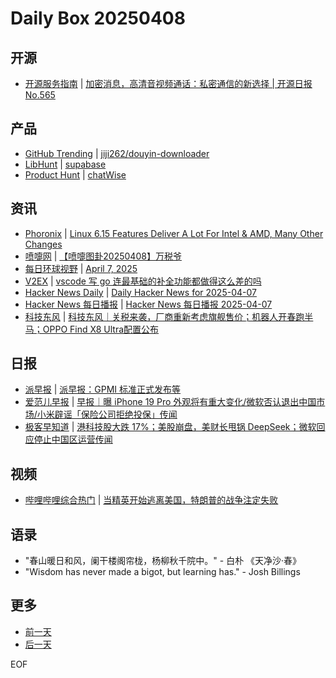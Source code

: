 # Daily Box 20250408

## 开源
- [开源服务指南](https://osguider.com/blog/) | [加密消息，高清音视频通话：私密通信的新选择 | 开源日报 No.565](https://osguider.com/blog/post/daily/daily-565/)

## 产品
- [GitHub Trending](https://github.com/trending?since=daily) | [jiji262/douyin-downloader](https://github.com/jiji262/douyin-downloader)
- [LibHunt](https://www.libhunt.com/) | [supabase](https://www.libhunt.com/r/supabase)
- [Product Hunt](https://www.producthunt.com) | [chatWise](https://www.producthunt.com/posts/chatwise-3)

## 资讯
- [Phoronix](https://www.phoronix.com/) | [Linux 6.15 Features Deliver A Lot For Intel & AMD, Many Other Changes](https://www.phoronix.com/review/linux-615-features)
- [喷嚏网](http://www.dapenti.com/blog/blog.asp?subjectid=70&name=xilei) | [【喷嚏图卦20250408】万税爷](http://www.dapenti.com/blog/more.asp?name=xilei&id=185244)
- [每日环球视野](https://idai.ly/) | [April 7, 2025](http://m.idai.ly/se/a193iG?1743955200)
- [V2EX](https://www.v2ex.com/) | [vscode 写 go 连最基础的补全功能都做得这么差的吗](https://www.v2ex.com/t/1123995)
- [Hacker News Daily](https://www.daemonology.net/hn-daily/) | [Daily Hacker News for 2025-04-07](https://www.daemonology.net/hn-daily/2025-04-07.html)
- [Hacker News 每日播报](https://hacker-news.agi.li/) | [Hacker News 每日播报 2025-04-07](https://hacker-news.agi.li/post/2025-04-07)
- [科技东风](https://m.smzdm.com/tag/tn0400v/) | [科技东风｜关税来袭，厂商重新考虑旗舰售价；机器人开春跑半马；OPPO Find X8 Ultra配置公布](https://post.m.smzdm.com/p/aprxo7p7/)

## 日报
- [派早报](https://sspai.com/tag/%E6%B4%BE%E6%97%A9%E6%8A%A5) | [派早报：GPMI 标准正式发布等](https://sspai.com/post/98171)
- [爱范儿早报](https://www.ifanr.com/category/ifanrnews) | [早报｜曝 iPhone 19 Pro 外观将有重大变化/微软否认退出中国市场/小米辟谣「保险公司拒绝投保」传闻](https://www.ifanr.com/1620066)
- [极客早知道](https://www.geekpark.net/column/74) | [港科技股大跌 17%；美股崩盘，美财长甩锅 DeepSeek；微软回应停止中国区运营传闻](https://www.geekpark.net/news/347951)

## 视频
- [哔哩哔哩综合热门](https://www.bilibili.com/v/popular/all/) | [当精英开始逃离美国，特朗普的战争注定失败](https://b23.tv/BV1vFdpYqEDE)

## 语录
- "春山暖日和风，阑干楼阁帘栊，杨柳秋千院中。" - 白朴 《天净沙·春》
- "Wisdom has never made a bigot, but learning has." - Josh Billings

## 更多
- [前一天](daily-box-20250407.md)
- [后一天](daily-box-20250409.md)

EOF